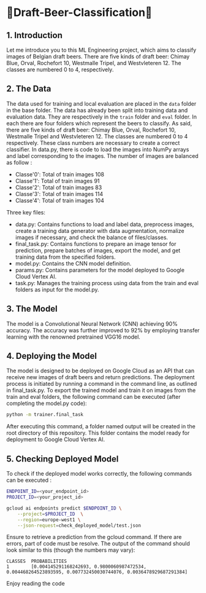 # 🍺Draft-Beer-Classification🍺

## 1. Introduction

Let me introduce you to this ML Engineering project, which aims to classify images of Belgian draft beers. 
There are five kinds of draft beer: Chimay Blue, Orval, Rochefort 10, Westmalle Tripel, and Westvleteren 12. The classes are numbered 0 to 4, respectively.

## 2. The Data

The data used for training and local evaluation are placed in the `data` folder in the base folder.
The data has already been split into training data and evaluation data. They are respectively in the `train` folder and `eval` folder. In each there are four folders which represent the beers to classify. 
As said, there are five kinds of draft beer: Chimay Blue, Orval, Rochefort 10, Westmalle Tripel and Westvleteren 12. The classes are numbered 0 to 4 respectively. These class numbers are necessary to create a correct classifier. In data.py, there is code to load the images into NumPy arrays and label corresponding to the images. 
The number of images are balanced as follow : 

* Classe'0': Total of train images 108
* Classe'1': Total of train images 91
* Classe'2': Total of train images 83
* Classe'3': Total of train images 114
* Classe'4': Total of train images 104

Three key files:

* data.py: Contains functions to load and label data, preprocess images, create a training data generator with data augmentation, normalize images if necessary, and check the balance of files/classes.
* final_task.py: Contains functions to prepare an image tensor for prediction, prepare batches of images, export the model, and get training data from the specified folders.
* model.py: Contains the CNN model definition.
* params.py: Contains parameters for the model deployed to Google Cloud Vertex AI.
* task.py: Manages the training process using data from the train and eval folders as input for the model.py.

## 3. The Model

The model is a Convolutional Neural Network (CNN) achieving 90% accuracy. The accuracy was further improved to 92% by employing transfer learning with the renowned pretrained VGG16 model.

## 4. Deploying the Model

The model is designed to be deployed on Google Cloud as an API that can receive new images of draft beers and return predictions. The deployment process is initiated by running a command in the command line, as outlined in final_task.py. To export the trained model and train it on images from the train and eval folders, the following command can be executed (after completing the model.py code):

```bash
python -m trainer.final_task
```
After executing this command, a folder named output will be created in the root directory of this repository. This folder contains the model ready for deployment to Google Cloud Vertex AI.

## 5. Checking Deployed Model

To check if the deployed model works correctly, the following commands can be executed :

```bash
ENDPOINT_ID=<your_endpoint_id>
PROJECT_ID=<your_project_id>

gcloud ai endpoints predict $ENDPOINT_ID \
    --project=$PROJECT_ID  \
    --region=europe-west1 \
    --json-request=check_deployed_model/test.json
```

Ensure to retrieve a prediction from the gcloud command. If there are errors, part of code must be resolve. The output of the command should look similar to this (though the numbers may vary):

```
CLASSES  PROBABILITIES
1        [0.004145291168242693, 0.9800060987472534, 0.004468264523893595, 0.007732450030744076, 0.0036478929687291384]
```

Enjoy reading the code

